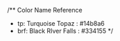 /** Color Name Reference
 * tp: Turquoise Topaz : #14b8a6
 * brf: Black RIver Falls : #334155
*/



